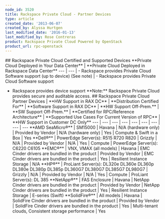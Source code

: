 ```yaml
---
node_id: 3520
title: Rackspace Private Cloud - Partner Devices
type: article
created_date: '2013-06-07'
created_by: Alyssa Hurtgen
last_modified_date: '2016-01-13'
last_modified_by: Rose Contreras
product: Rackspace Private Cloud Powered by OpenStack
product_url: rpc-openstack
---
```


\#\# Rackspace Private Cloud Certified and Supported Devices \*\*Private
Cloud Deployed in Your Data Center\*\* | \*\*Private Cloud Deployed in
Rackspace Data Center\*\* --- | --- | - Rackspace provides Private Cloud
Software support (up to device) (See note) | - Rackspace provides
Private Cloud Software support
- Rackspace provides device support \*\*Note:\*\* Rackspace Private
Cloud provides secure and auditable access. \#\# Rackspace Private Cloud
Partner Devices   | \*\*HW Support in RAX DC\*\* | \*\*Distribution
Certified For\*\* | \*\*Software Support in RAX DC\*\* | \*\*HW Support
Off-Prem.\*\* | \*\*SW Support Off-Prem.\*\* | \*\*Certified for
RPC/Reference Architecture\*\* | \*\*Supported Use Cases For Current
Version of RPC\*\* | \*\*HW Support in Customer DC Only\*\* --- | --- |
--- | --- | --- | --- | --- | --- | --- \*\*AMD SeaMicro&reg;\*\* | SM15000
| Havana | N/A (hardware only) | Provided by Vendor | N/A (hardware
only) | Yes | Compute & Swift in a Box | Yes \*\*Dell&reg;\*\* | PowerEdge
Server(s):
R515
R720
R820 | Grizzly | N/A | Provided by Vendor | N/A | Yes | Compute |
PowerEdge Server(s):
C6220
C6105 \*\*EMC&reg;\*\* | VNX, VMAX (all models) | Havana | EMC Cinder
drivers are bundled in the product | Provided by Vendor | EMC Cinder
drivers are bundled in the product | Yes | Resilient Instance Storage |
N/A \*\*HP&reg;\*\* | ProLiant Server(s):
DL320e
DL360e
DL360p
DL380e
DL380p
DL385p
DL360G7
DL380G7
DL385G7
DL980G7 | Grizzly | N/A | Provided by Vendor | N/A | Yes | Compute |
ProLiant Server(s):
DL 385 \*\*NetApp&reg;\*\* | FAS Enclosure | Havana | NetApp Cinder drivers
are bundled in the product | Provided by Vendor | NetApp Cinder drivers
are bundled in the product | Yes | Resilient Instance Storage | E-series
(Swift) \*\*SolidFire&reg;\*\* | All models | Havana | SolidFire Cinder
drivers are bundled in the product | Provided by Vendor | SolidFire
Cinder drivers are bundled in the product | Yes | Multi-tenant clouds,
Consistent storage performance | Yes

